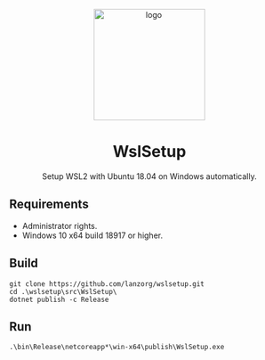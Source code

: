 <p align="center">
  <a href="https://github.com/lanzorg/wslsetup">
    <img height="200" src="https://image.flaticon.com/icons/svg/1069/1069101.svg" alt="logo">
  </a>
</p>

<h1 align="center">WslSetup</h1>

<p align="center">Setup WSL2 with Ubuntu 18.04 on Windows automatically.</p>

## Requirements

* Administrator rights.
* Windows 10 x64 build 18917 or higher.

## Build

```shell
git clone https://github.com/lanzorg/wslsetup.git
cd .\wslsetup\src\WslSetup\
dotnet publish -c Release
```

## Run

```shell
.\bin\Release\netcoreapp*\win-x64\publish\WslSetup.exe
```